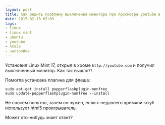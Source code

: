 ```yaml
---
layout: post
title: Как решить проблему выключения монитора при просмотре youtube в Linux Mint 17?
date: 2015-02-13 05:03
tags:
- linux
- linux mint
- ubuntu
- youtube
- html5
- настройка
---
```


Установил Linux Mint 17, открыл в хроме `http://youtube.com` и получил выключенный монитор. Как так вышло?!

Помогла установка плагина для флеша:

```
sudo apt-get install pepperflashplugin-nonfree
sudo update-pepperflashplugin-nonfree --install
```

Не совсем понятно, зачем он нужен, если с недавнего времяни ютуб использует html5 проигрыватель.

Может кто-нибудь знает ответ?
